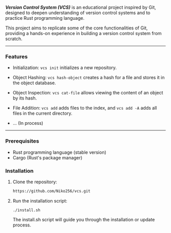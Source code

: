 ***Version Control System (VCS)*** is an educational project inspired by Git, designed to deepen understanding of version control systems and to practice Rust programming language.

 This project aims to replicate some of the core functionalities of Git, providing a hands-on experience in building a version control system from scratch.

---

### Features

- Initialization: `vcs init` initializes a new repository.

- Object Hashing: `vcs hash-object` creates a hash for a file and stores it in the object database.

- Object Inspection: `vcs cat-file` allows viewing the content of an object by its hash.

- File Addition: `vcs add` adds files to the index, and `vcs add -A` adds all files in the current directory.

- ... (In process)


---

### Prerequisites

- Rust programming language (stable version)
- Cargo (Rust's package manager)

### Installation

1. Clone the repository:

   ```bash
   https://github.com/Niko256/vcs.git
   ```
3. Run the installation script:

   ```
   ./install.sh
   ```
    The install.sh script will guide you through the installation or update process.
